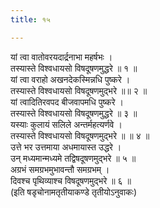 ```yaml
---
title: १५

---
```

यां त्वा वातोवरयदार्द्रनाभा महर्षभः ।  
तस्यास्ते विश्वधायसो विषदूषणमुद्धरे ॥ १ ॥  
यां त्वा वराहो अखनदेकस्मिन्नधि पुष्करे ।  
तस्यास्ते विश्वधायसो विषदूषणमुद्भरे ॥॥ २ ॥  
यां त्वादितिरवपद बीजवापमधि पुष्करे ।  
तस्यास्ते विश्वधायसो विषदूषणमुद्धरे ॥ ३ ॥  
यस्याः कुलायं सलिले अन्तर्महत्यर्णवे ।  
तस्यास्ते विश्वधायसो विषदूषणमुद्भरे ॥ ॥ ४ ॥  
उत्ते भर उत्तमाया अधमायास्त उद्धरे ।  
उन् मध्यमान्मध्यमे तद्विषदूषणमुद्भरे ॥ ५ ॥  
अग्रभं समग्रभमुभावन्तौ समग्रभम् ।  
दिवश्च पृथिव्याश्च विषदूषणमुद्भरे ॥ ६ ॥  
(इति षडृचोनामतृतीयाकण्डे तृतीयोऽनुवाकः)  
  